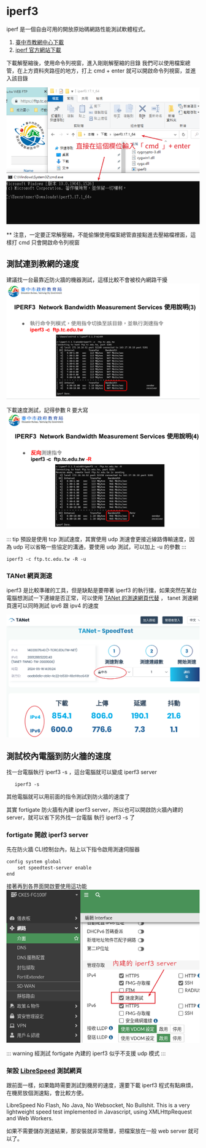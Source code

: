 # iperf3

iperf 是一個自由可用的開放原始碼網路性能測試軟體程式。

1. [臺中市教網中心下載](https://ftp.tc.edu.tw/TC_limit/iperf3/)
2. [iperf 官方網站下載](https://iperf.fr/iperf-download.php)

下載解壓縮後，使用命令列視窗，進入剛剛解壓縮的目錄
我們可以使用檔案總管，在上方資料夾路徑的地方，打上 cmd + enter 就可以開啟命令列視窗，並進入該目錄

![](2024-05-16-13-27-40.png)

** 注意，一定要正常解壓縮，不能偷懶使用檔案總管直接點進去壓縮檔裡面，這樣打 cmd 只會開啟命令列視窗

## 測試連到教網的速度
建議找一台最靠近防火牆的機器測試，這樣比較不會被校內網路干擾
![](2024-05-16-13-51-05.png)

下載速度測試，記得參數 R 要大寫
![](2024-05-16-13-51-56.png)

::: tip
預設是使用 tcp 測試速度，其實使用 udp 測速會更接近線路傳輸速度，因為 udp 可以省略一些協定的溝通，要使用 udp 測試，可以加上 -u 的參數
:::
```
iperf3 -c ftp.tc.edu.tw -R -u
```

### TANet 網頁測速
iperf3 是比較準確的工具，但是缺點是要帶著 iperf3 的執行擋，如果突然在某台電腦想測試一下連線是否正常，可以使用 [TANet 的測速網頁代替](https://sp.tanet.edu.tw/) ， tanet 測速網頁還可以同時測試 ipv6 跟 ipv4 的速度

![](2024-05-16-14-37-17.png)

## 測試校內電腦到防火牆的速度

找一台電腦執行 iperf3 -s ，這台電腦就可以變成 iperf3 server 
```
   iperf3 -s 
```

   其他電腦就可以用前面的指令測試到防火牆的速度了

其實 fortigate 防火牆有內建 iperf3 server，所以也可以開啟防火牆內建的 server，就可以省下另外找一台電腦 執行 iperf3 -s 了

### fortigate 開啟 iperf3 server
先在防火牆 CLI控制台內，貼上以下指令啟用測速伺服器
```
config system global
    set speedtest-server enable
end
```
接著再到各界面開啟要使用這功能
![](2024-05-16-14-35-12.png)

::: warning
經測試 fortigate 內建的 iperf3 似乎不支援 udp 模式
:::

### 架設 [LibreSpeed](https://github.com/librespeed/speedtest) 測試網頁
跟前面一樣，如果臨時需要測試到機房的速度，還要下載 iperf3 程式有點麻煩，在機房放個測速點，會比較方便。

LibreSpeed
No Flash, No Java, No Websocket, No Bullshit.
This is a very lightweight speed test implemented in Javascript, using XMLHttpRequest and Web Workers.

如果不需要儲存測速結果，那安裝就非常簡單，把檔案放在一般 web server 就可以了。
